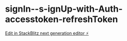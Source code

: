 # signIn--s-ignUp-with-Auth-accesstoken-refreshToken

[Edit in StackBlitz next generation editor ⚡️](https://stackblitz.com/~/github.com/AmanJais0660/signIn--s-ignUp-with-Auth-accesstoken-refreshToken)